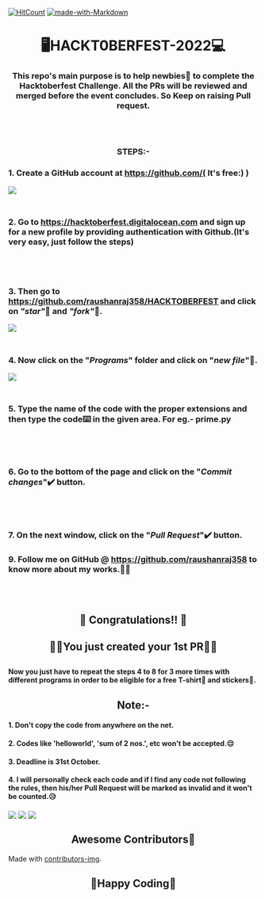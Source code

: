 [![HitCount](http://hits.dwyl.com/raushanraj358/HACKTOBERFEST.svg)](http://hits.dwyl.com/raushanraj358/HACKTOBERFEST)
[![made-with-Markdown](https://img.shields.io/badge/Made%20with-Markdown-1f425f.svg)](http://commonmark.org)

# <div align="center">🖥️HACKT0BERFEST-2022💻</div>

### <div align="center">This repo's main purpose is to help newbies👶 to complete the Hacktoberfest Challenge. All the PRs will be reviewed and merged before the event concludes. So Keep on raising Pull request. </div>
<br></br>

### <div align="center">STEPS:-</div>

  ### 1. Create a GitHub account at https://github.com/( It's free:) )
![](https://i.ibb.co/L1ksc1B/aaa.jpg)
<br></br>
##
  ### 2. Go to https://hacktoberfest.digitalocean.com and sign up for a new profile by providing authentication with Github.(It's   very     easy, just follow the steps)
  
<br></br>
##
  ### 3. Then go to https://github.com/raushanraj358/HACKTOBERFEST and click on *"star"*🌟 and *"fork"*🍴.
  ![](https://i.ibb.co/R4p91T9/fork1.jpg)
<br></br>
##
  ### 4. Now click on the "*Programs*" folder and click on "*new file*"📁.
  ![](https://i.ibb.co/PGymWWZ/1-0-2-Git-create-file.png)
<br></br>
##
  ### 5. Type the name of the code with the proper extensions and then type the code⌨️ in the given area. For eg.- prime.py
  
<br></br>
##
  ### 6. Go to the bottom of the page and click on the "*Commit changes*"✔️ button.
  
<br></br>
##
  ### 7. On the next window, click on the "*Pull Request*"✔️ button.
 
 ### 9. Follow me on GitHub @ https://github.com/raushanraj358 to know more about my works.👨‍💻
  
<br></br>
##

## <div align="center"> 🥳 Congratulations!! 🥳 </div>
## <div align="center">🙌🙌You just created your 1st PR🙌🙌</div>
##

#### Now you just have to repeat the steps 4 to 8 for 3 more times with different programs in order to be eligible for a free T-shirt👕 and stickers🤩.


## <div align="center">Note:-</div>

#### 1. Don't copy the code from anywhere on the net.
#### 2. Codes like 'helloworld', 'sum of 2 nos.', etc won't be accepted.😔
#### 3. Deadline is 31st October.
#### 4. I will personally check each code and if I find any code not following the rules, then his/her Pull Request will be marked as invalid and it won't be counted.😥




<img src="http://ForTheBadge.com/images/badges/built-with-swag.svg" align="center"></img>
<img src="http://ForTheBadge.com/images/badges/makes-people-smile.svg" align="center"></img>
<img src="http://ForTheBadge.com/images/badges/built-with-love.svg" align="center"></img>

## <div align="center">Awesome Contributors🤩</div>

Made with [contributors-img](https://contributors-img.web.app).

## <div align="center">🤞Happy Coding🤞</div>

